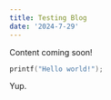 ```yaml
---
title: Testing Blog
date: '2024-7-29'
---
```


Content coming soon!

```c
printf("Hello world!");
```

Yup.
